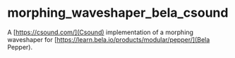 # morphing_waveshaper_bela_csound

A [https://csound.com/](Csound) implementation of a morphing waveshaper for [https://learn.bela.io/products/modular/pepper/](Bela Pepper).
